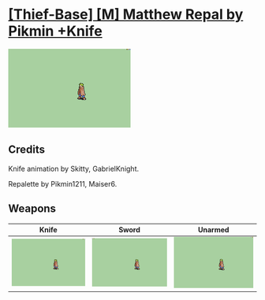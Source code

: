 # [\[Thief-Base\] \[M\] Matthew Repal by Pikmin +Knife](./)

<img src="./1.%20Knife/Knife_000.png" alt="[Thief-Base] [M] Matthew Repal by Pikmin +Knife standing" />

## Credits

Knife animation by Skitty, GabrielKnight.

Repalette by Pikmin1211, Maiser6.

## Weapons


|Knife |Sword |Unarmed |
|  :---: | :---: | :---: |
| <img alt="Knife animation" src="./1.%20Knife/Knife.gif" /> | <img alt="Sword animation" src="./1.%20Sword/Sword.gif" /> | <img alt="Unarmed animation" src="./8.%20Unarmed/Unarmed.gif" /> |
